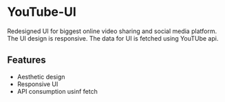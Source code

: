 # YouTube-UI

Redesigned UI for biggest online video sharing and social media platform.
The UI design is responsive.
The data for UI is fetched using YouTUbe api.

## Features
- Aesthetic design
- Responsive UI
- API consumption usinf fetch
